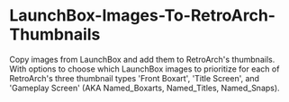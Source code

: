 # LaunchBox-Images-To-RetroArch-Thumbnails
Copy images from LaunchBox and add them to RetroArch's thumbnails. With options to choose which LaunchBox images to prioritize for each of RetroArch's three thumbnail types 'Front Boxart', 'Title Screen', and 'Gameplay Screen' (AKA Named_Boxarts, Named_Titles, Named_Snaps).

